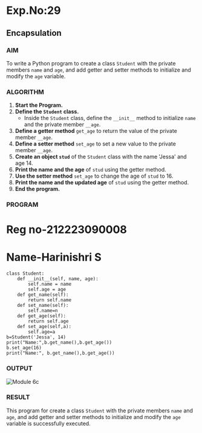 # Exp.No:29  
## Encapsulation


### AIM  
To write a Python program to create a class `Student` with the private members `name` and `age`, and add getter and setter methods to initialize and modify the `age` variable.

### ALGORITHM

1. **Start the Program.**
2. **Define the `Student` class.**
   - Inside the `Student` class, define the `__init__` method to initialize `name` and the private member `__age`.
3. **Define a getter method** `get_age` to return the value of the private member `__age`.
4. **Define a setter method** `set_age` to set a new value to the private member `__age`.
5. **Create an object `stud`** of the `Student` class with the name 'Jessa' and age 14.
6. **Print the name and the age** of `stud` using the getter method.
7. **Use the setter method** `set_age` to change the age of `stud` to 16.
8. **Print the name and the updated age** of `stud` using the getter method.
9. **End the program.**

### PROGRAM
# Reg no-212223090008
# Name-Harinishri S
```
class Student:
    def __init__(self, name, age):
        self.name = name
        self.age = age
    def get_name(self):
        return self.name
    def set_name(self):
        self.name=n
    def get_age(self):
        return self.age
    def set_age(self,a):
        self.age=a 
b=Student('Jessa', 14)
print("Name:",b.get_name(),b.get_age())
b.set_age(16)
print("Name:", b.get_name(),b.get_age())
```

### OUTPUT

![Module 6c](https://github.com/user-attachments/assets/aeea176b-be20-4765-92ce-838f3be5a841)

### RESULT
This program for create a class `Student` with the private members `name` and `age`, and add getter and setter methods to initialize and modify the `age` variable is successfully executed.


